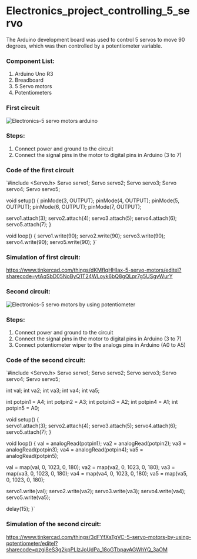 # Electronics_project_controlling_5_servo
The Arduino development board was used to control 5 servos to move 90 degrees, which was then controlled by a potentiometer variable.
### **Component List:**
1. Arduino Uno R3
2. Breadboard
3. 5 Servo motors
4. Potentiometers

### **First circuit**
![Electronics-5 servo motors arduino](https://user-images.githubusercontent.com/88051753/127782691-a0622da9-1c75-4c51-8477-a0ee5c08711d.png)

### **Steps:**
1. Connect power and ground to the circuit 
2. Connect the signal pins in the motor to digital pins in Arduino (3 to 7) 
### **Code of the first circuit**

`#include <Servo.h>
Servo servo1;
Servo servo2;
Servo servo3;
Servo servo4;
Servo servo5;

void setup()
{
  pinMode(3, OUTPUT);
  pinMode(4, OUTPUT);
  pinMode(5, OUTPUT);
  pinMode(6, OUTPUT);
  pinMode(7, OUTPUT);
  
  servo1.attach(3);
  servo2.attach(4);
  servo3.attach(5);
  servo4.attach(6);
  servo5.attach(7);
}

void loop()
{
 servo1.write(90);
 servo2.write(90);
 servo3.write(90);
 servo4.write(90);
 servo5.write(90);
}`
### **Simulation of first circuit:**
https://www.tinkercad.com/things/dKMfIqHHIax-5-servo-motors/editel?sharecode=ytAqSbD05NoByQ1T24WLoyk6bQ8gQLpr7g5USgvWurY 
### **Second circuit:**
![Electronics-5 servo motors by using potentiometer](https://user-images.githubusercontent.com/88051753/127782877-e050dbba-80ff-4a89-9068-a2e2ce7e79ac.png)
### **Steps:**
1. Connect power and ground to the circuit 
2. Connect the signal pins in the motor to digital pins in Arduino (3 to 7) 
3. Connect potentiometer wiper to the analogs pins in Arduino (A0 to A5) 
### **Code of the second circuit:**

`#include <Servo.h>
Servo servo1;
Servo servo2;
Servo servo3;
Servo servo4;
Servo servo5;

int val;
int va2;
int va3; 
int va4; 
int va5; 

int potpin1 = A4; 
int potpin2 = A3; 
int potpin3 = A2; 
int potpin4 = A1; 
int potpin5 = A0; 

void setup()
{	
servo1.attach(3);
servo2.attach(4);
servo3.attach(5);
servo4.attach(6);
servo5.attach(7);
}

void loop()
{
val = analogRead(potpin1);
va2 = analogRead(potpin2);
va3 = analogRead(potpin3);
va4 = analogRead(potpin4);
va5 = analogRead(potpin5);
  
val = map(val, 0, 1023, 0, 180);
va2 = map(va2, 0, 1023, 0, 180);
va3 = map(va3, 0, 1023, 0, 180);
va4 = map(va4, 0, 1023, 0, 180);
va5 = map(va5, 0, 1023, 0, 180);
    
servo1.write(val);
servo2.write(va2);
servo3.write(va3);
servo4.write(va4);
servo5.write(va5);
  
delay(15);
}`
### **Simulation of the second circuit:**
https://www.tinkercad.com/things/3dFYfXsTgVC-5-servo-motors-by-using-potentiometer/editel?sharecode=pzgi8eS3g2kpPLlzJoUdPa_18oGTbpavAGWhYQ_3aOM 
